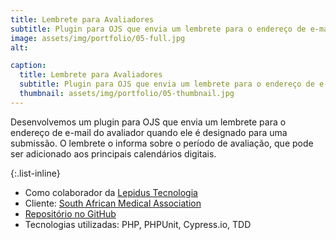 ```yaml
---
title: Lembrete para Avaliadores
subtitle: Plugin para OJS que envia um lembrete para o endereço de e-mail do avaliador
image: assets/img/portfolio/05-full.jpg
alt: 

caption:
  title: Lembrete para Avaliadores
  subtitle: Plugin para OJS que envia um lembrete para o endereço de e-mail do avaliador
  thumbnail: assets/img/portfolio/05-thumbnail.jpg
---
```

Desenvolvemos um plugin para OJS que envia um lembrete para o endereço de e-mail do avaliador quando ele é designado para uma submissão. O lembrete o informa sobre o período de avaliação, que pode ser adicionado aos principais calendários digitais.

{:.list-inline}
- Como colaborador da [Lepidus Tecnologia](https://lepidus.com.br/)
- Cliente: [South African Medical Association](https://samedical.org/)
- [Repositório no GitHub](https://github.com/lepidus/reviewReminder)
- Tecnologias utilizadas: PHP, PHPUnit, Cypress.io, TDD

